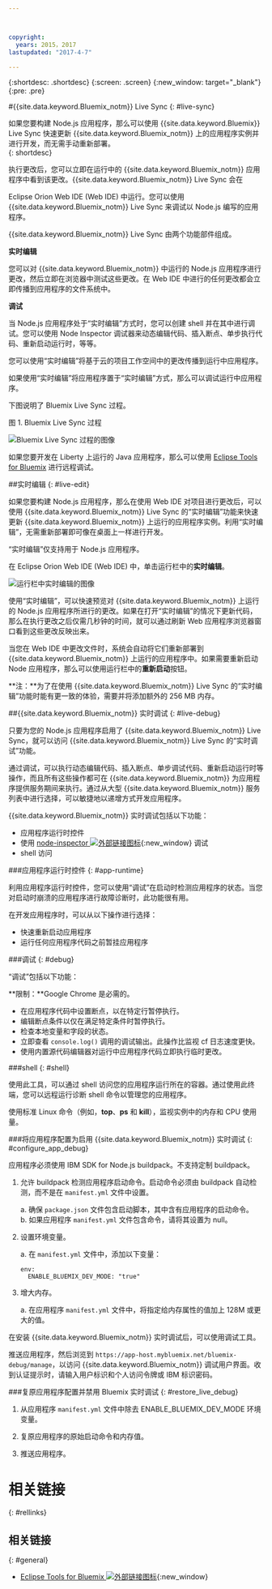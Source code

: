 ```yaml
---



copyright:
  years: 2015，2017
lastupdated: "2017-4-7"

---
```


{:shortdesc: .shortdesc}
{:screen: .screen}
{:new_window: target="_blank"}
{:pre: .pre}

#{{site.data.keyword.Bluemix_notm}} Live Sync 
{: #live-sync}

 
如果您要构建 Node.js 应用程序，那么可以使用 {{site.data.keyword.Bluemix}} Live Sync 快速更新 {{site.data.keyword.Bluemix_notm}} 上的应用程序实例并进行开发，而无需手动重新部署。   
{: shortdesc}

执行更改后，您可以立即在运行中的 {{site.data.keyword.Bluemix_notm}} 应用程序中看到该更改。{{site.data.keyword.Bluemix_notm}} Live Sync 会在  
<!--from both the command line and -->
Eclipse Orion Web IDE (Web IDE) 中运行。您可以使用 {{site.data.keyword.Bluemix_notm}} Live Sync 来调试以 Node.js 编写的应用程序。  

{{site.data.keyword.Bluemix_notm}} Live Sync 由两个功能部件组成。
<!--three -->

<!--
**Desktop Sync**  

You can synchronize any desktop directory tree with a cloud-based project workspace similar to the way Dropbox works. The Web IDE directly edits the same cloud-based workspace, so both stay in sync. Desktop Sync works for any kind of application. To use Desktop Sync, you need to download and install the BL command line interface.  
-->

**实时编辑**

您可以对 {{site.data.keyword.Bluemix_notm}} 中运行的 Node.js 应用程序进行更改，然后立即在浏览器中测试这些更改。在 Web IDE 中进行的任何更改都会立即传播到应用程序的文件系统中。  

**调试**  

当 Node.js 应用程序处于“实时编辑”方式时，您可以创建 shell 并在其中进行调试。您可以使用 Node Inspector 调试器来动态编辑代码、插入断点、单步执行代码、重新启动运行时，等等。  

<!-- You can use Desktop Sync to keep your desktop workspace in sync with the cloud-based project workspace that you edit directly with the Web IDE. -->

您可以使用“实时编辑”将基于云的项目工作空间中的更改传播到运行中应用程序。 
<!-- You can use one or both of these features. And if you use Desktop Sync or -->
如果使用“实时编辑”将应用程序置于“实时编辑”方式，那么可以调试运行中应用程序。


下图说明了 Bluemix Live Sync 过程。    

图 1. Bluemix Live Sync 过程
    

![Bluemix Live Sync 过程的图像](images/bluemix-live-sync.png)

如果您要开发在 Liberty 上运行的 Java 应用程序，那么可以使用 [Eclipse Tools for Bluemix](/docs/manageapps/eclipsetools/eclipsetools.html#eclipsetools) 进行远程调试。

<!--
##Desktop Sync {: #desktop-sync}

You can use the Desktop Sync feature of Bluemix Live Sync to quickly update the application instance on {{site.data.keyword.Bluemix_notm}} and develop as you would on your desktop.

Desktop Sync has the following considerations:
* Desktop Sync runs on these operating systems:
  * Windows 7 or 8
  * Mac OS X version 10.9 or later   
      **Note:** Windows requires .NET Framework version 4.5. If you do not have .NET installed, you are prompted to install it when you install the {{site.data.keyword.Bluemix_notm}} Live Sync command line interface (CLI).  
* You do not need to clone your Git repository.
* No matter what type of application you are developing, you can synchronize your desktop project with the cloud workspace.
* If your application is written in Node.js, you can propagate changes to running applications.

For more details on the commands, see [Bluemix Live Sync (bl) commands](bluemixlive.html#bl-commands).

<ol>
<li>Sign up for a free <a class="xref" href="https://hub.jazz.net/" target="_blank" title="(Opens in a new tab or window)">Bluemix DevOps Services account<img class="image" src="../icons/launch-glyph.svg" alt="External link icon"/></a>.</li>
<li>Download and install the {{site.data.keyword.Bluemix_notm}} Live Sync bl command line.   
<p>
<a class="xref" href="http://livesyncdownload.ng.bluemix.net/downloads/blive_setup.msi" target="_blank" title="(Opens in a new tab or window)"><img class="image" src="images/bl_gs_icons_windows_b.svg" alt="Download the Windows bl command line button" /> </a>
<a class="xref" href="http://livesyncdownload.ng.bluemix.net/downloads/BluemixLive.pkg" target="_blank" title="(Opens in a new tab or window)"><img class="image" src="images/bl_gs_icons_mac-osx_b.svg" alt="Download the Mac bl command line button" /> </a>
</p>  

<strong>Important:</strong> The bl command line tool is available only for Windows 7 and 8 and Mac OS X version 10.9 or later. </li>

<li>On a command line, log in using the following command. You will be prompted for your user ID and password.  
<pre class="codeblock">bl login</pre>

<strong>Note:</strong> Your user ID for DevOps Services can be either an IBMid or a federated ID (corporate ID). If you use federated authentication, to log in to your Bluemix Live Sync command-line client, you must use a personal access token instead of a password. If you don't use federated authentication, your IBMid and password work with all clients. For more information about creating a personal access token, see <a class="xref" href="https://developer.ibm.com/devops-services/2016/06/23/whats-federated-authentication-and-how-does-it-affect-me/" target="_blank" title="(Opens in a new tab or window)">What's federated authentication and how does it affect me?<img class="image" src="../icons/launch-glyph.svg" alt="External link icon"/></a>.
</li>

<li>See the list of projects that are available for {{site.data.keyword.Bluemix_notm}} Live Sync synchronization by entering the following command:
<pre class="codeblock">bl projects</pre>
<p>Find the project name in the list that matches your application. The project name has the format of your <i>alias</i> | <i>your application name</i>. </p>
</li>
<li>Synchronize your local environment with your project on {{site.data.keyword.Bluemix_notm}} by entering the following command. If you are the owner of the project, you only need to specify your-application-name for projectName.
<pre class="codeblock">bl sync projectName -d localDirectory &ndash&ndashverbose</pre>
<p>This command continues to run (and synchronization continues) until you enter a "q". The &ndash&ndashverbose option displays the logging and status information. If any of your arguments contain a space, you need to enclose the name in quotes. </p></li>
<li>In another command line window, in your local directory, deploy the application to {{site.data.keyword.Bluemix_notm}} in Live Edit mode by entering the following command:
<pre class="codeblock">bl start</pre>
</li>
</ol>

When you change the files in your local directory, the changes are automatically propagated to both the application that is running on {{site.data.keyword.Bluemix_notm}} and the project cloud workspace. If you need to restart the Node application, then you can use the following command:
```
bl start &ndash&ndashrestart
```
-->

##实时编辑 {: #live-edit}

如果您要构建 Node.js 应用程序，那么在使用 Web IDE 对项目进行更改后，可以使用 {{site.data.keyword.Bluemix_notm}} Live Sync 的“实时编辑”功能来快速更新 {{site.data.keyword.Bluemix_notm}} 上运行的应用程序实例。利用“实时编辑”，无需重新部署即可像在桌面上一样进行开发。

“实时编辑”仅支持用于 Node.js 应用程序。

在 Eclipse Orion Web IDE (Web IDE) 中，单击运行栏中的**实时编辑**。

![运行栏中实时编辑的图像](images/bluemix-live-sync-light.png)

使用“实时编辑”，可以快速预览对 {{site.data.keyword.Bluemix_notm}} 上运行的 Node.js 应用程序所进行的更改。如果在打开“实时编辑”的情况下更新代码，那么在执行更改之后仅需几秒钟的时间，就可以通过刷新 Web 应用程序浏览器窗口看到这些更改反映出来。

<!--
For a tutorial on using the Live Edit feature of {{site.data.keyword.Bluemix_notm}} Live Sync, see the tutorial [Test and debug a Node.js app with Bluemix Live Sync![External link icon](../icons/launch-glyph.svg "External link icon")](https://hub.jazz.net/tutorials/livesync){:new_window}.
-->

当您在 Web IDE 中更改文件时，系统会自动将它们重新部署到 {{site.data.keyword.Bluemix_notm}} 上运行的应用程序中。如果需要重新启动 Node 应用程序，那么可以使用运行栏中的**重新启动**按钮。

**注：**为了在使用 {{site.data.keyword.Bluemix_notm}} Live Sync 的“实时编辑”功能时能有更一致的体验，需要并将添加额外的 256 MB 内存。

##{{site.data.keyword.Bluemix_notm}} 实时调试 {: #live-debug}

只要为您的 Node.js 应用程序启用了 {{site.data.keyword.Bluemix_notm}} Live Sync，就可以访问 {{site.data.keyword.Bluemix_notm}} Live Sync 的“实时调试”功能。

通过调试，可以执行动态编辑代码、插入断点、单步调试代码、重新启动运行时等操作，而且所有这些操作都可在 {{site.data.keyword.Bluemix_notm}} 为应用程序提供服务期间来执行。通过从大型 {{site.data.keyword.Bluemix_notm}} 服务列表中进行选择，可以敏捷地以递增方式开发应用程序。

{{site.data.keyword.Bluemix_notm}} 实时调试包括以下功能：

* 应用程序运行时控件
* 使用 [node-inspector ![外部链接图标](../icons/launch-glyph.svg "外部链接图标")](https://github.com/node-inspector/node-inspector){:new_window} 调试
* shell 访问

###应用程序运行时控件 {: #app-runtime}

利用应用程序运行时控件，您可以使用“调试”在启动时检测应用程序的状态。当您对启动时崩溃的应用程序进行故障诊断时，此功能很有用。

在开发应用程序时，可以从以下操作进行选择：

* 快速重新启动应用程序
* 运行任何应用程序代码之前暂挂应用程序

###调试 {: #debug}

“调试”包括以下功能：

**限制：**Google Chrome 是必需的。

* 在应用程序代码中设置断点，以在特定行暂停执行。
* 编辑断点条件以仅在满足特定条件时暂停执行。
* 检查本地变量和字段的状态。
* 立即查看 `console.log()` 调用的调试输出。此操作比监视 cf 日志速度更快。
* 使用内置源代码编辑器对运行中应用程序代码立即执行临时更改。

###shell {: #shell}

使用此工具，可以通过 shell 访问您的应用程序运行所在的容器。通过使用此终端，您可以远程运行诊断 shell 命令以管理您的应用程序。

使用标准 Linux 命令（例如，**top**、**ps** 和 **kill**），监视实例中的内存和 CPU 使用量。

###将应用程序配置为启用 {{site.data.keyword.Bluemix_notm}} 实时调试 {: #configure_app_debug}

应用程序必须使用 IBM SDK for Node.js buildpack。不支持定制 buildpack。

1. 允许 buildpack 检测应用程序启动命令。启动命令必须由 buildpack 自动检测，而不是在 `manifest.yml` 文件中设置。  

    a. 确保 `package.json` 文件包含启动脚本，其中含有应用程序的启动命令。  
    b. 如果应用程序 `manifest.yml` 文件包含命令，请将其设置为 null。  

2. 设置环境变量。  

    a. 在 `manifest.yml` 文件中，添加以下变量：
	
	```
	env:
      ENABLE_BLUEMIX_DEV_MODE: "true" 
	```

3. 增大内存。  

    a. 在应用程序 `manifest.yml` 文件中，将指定给内存属性的值加上 128M 或更大的值。

在安装 {{site.data.keyword.Bluemix_notm}} 实时调试后，可以使用调试工具。

推送应用程序，然后浏览到 `https://app-host.mybluemix.net/bluemix-debug/manage`，以访问 {{site.data.keyword.Bluemix_notm}} 调试用户界面。收到认证提示时，请输入用户标识和个人访问令牌或 IBM 标识密码。    

<!--
   **Note**: Your user ID for DevOps Services can be either an IBMid or a federated ID (corporate ID). If you use federated authentication, to log in to your Bluemix Live Sync command-line client, you must use a personal access token instead of a password. If you don't use federated authentication, your IBMid and password work with all clients. For more information about creating a personal access token, see [What's federated authentication and how does it affect me?![External link icon](../icons/launch-glyph.svg "External link icon")](https://developer.ibm.com/devops-services/2016/06/23/whats-federated-authentication-and-how-does-it-affect-me/){:new_window}
   -->

###复原应用程序配置并禁用 Bluemix 实时调试 {: #restore_live_debug}

1. 从应用程序 `manifest.yml` 文件中除去 ENABLE_BLUEMIX_DEV_MODE 环境变量。

2. 复原应用程序的原始启动命令和内存值。

3. 推送应用程序。

<!--
## {{site.data.keyword.Bluemix_notm}} Live Sync (bl) commands  {: #bl-commands}

If you are building a Node.js application, you can use {{site.data.keyword.Bluemix_live}} to quickly update the application instance running on {{site.data.keyword.Bluemix_notm}} and develop as you would on the desktop without redeploying. When you make a change, you can see that change in your running {{site.data.keyword.Bluemix_notm}} application immediately. The {{site.data.keyword.Bluemix_live}} command line interface is called *bl*.
{:shortdesc}

You can use **bl** command line interface commands to complete the following tasks:

* Start and stop an application that is running on {{site.data.keyword.Bluemix_notm}}.
* Create a new cloud-based project from your desktop.
* Sync changes from your desktop to the cloud-based project workspace and to the application running on {{site.data.keyword.Bluemix_notm}}.
* See the list of projects available for synchronization.
* See the status of running applications.

For more information on downloading and using the bl command, see [Bluemix Live Sync](/docs/develop/bluemixlive.html).

## bl commands
{: #bl_commands}

The {{site.data.keyword.Bluemix_live}} command line, **bl**, has the following syntax:

```
bl command [arguments] [options] [&ndash&ndashhelp]
```
{: pre}

**Commands**

l *login*: Log in to {{site.data.keyword.Bluemix_notm}}.

lo *logout*: Log out of {{site.data.keyword.Bluemix_notm}}.

s *sync*: Start the synchronization process between the desktop and the server.

c *create*: Create a private project, link it to the Git repo in this directory, and deploy the contents to {{site.data.keyword.Bluemix_notm}}.

p *projects*: List all the projects that are available for synchronizing.

st *start*: Start the application instance in {{site.data.keyword.Bluemix_notm}}.

sp *stop*: Stop the application instance in {{site.data.keyword.Bluemix_notm}}.

ss *status*: List the status of the running application instance in {{site.data.keyword.Bluemix_notm}}.


**Arguments**

Arguments for the command.


**Options**

Options for the command.

**Global Options**

*&ndash&ndashhelp*: Display the help page for the specified command

*&ndash&ndashverbose*: Enable verbose logging.

**Note:** If any of your arguments or options contain a space, enclose the value in double quotation marks.

## Help
{: bl_help}

```
bl [ command ] &ndash&ndashhelp | &ndash&ndashh
```
{: pre}

**Usage**

Use this command to display help about a command or the command list.

**Examples**

Display the list of commands:

```
bl &ndash&ndashhelp
```
{: pre}

Display detailed information about the sync command:

```
bl sync &ndash&ndashhelp
```
{: pre}

## Login
{: bl_login}

```
bl login | l [ -u username ] [-p password ][ -s server ]
```
{: pre}

**Purpose**

Use this command to log in to {{site.data.keyword.Bluemix_notm}}. The log in needs to be done only one time per session.

**Warning:** Providing your password as a command line option is discouraged as it is visible to others and recorded as a part of your command history.

**Note:** You must sign up for a free [Bluemix DevOps Services![External link icon](../icons/launch-glyph.svg "External link icon")](https://hub.jazz.net/){:new_window} account before logging in.

**Options**

-u *username*: Your user ID to log in to {{site.data.keyword.Bluemix_notm}}.

-p *password*: Your personal access token or IBMid password.

-s *server*: The server name or IP address of the {{site.data.keyword.jazzhub_short}} server.    

   **Note**: Your user ID for DevOps Services can be either an IBMid or a federated ID (corporate ID). If you use federated authentication, to log in to your Bluemix Live Sync command-line client, you must use a personal access token instead of a password. If you don't use federated authentication, your IBMid and password work with all clients. For more information about creating a personal access token, see [What's federated authentication and how does it affect me?![External link icon](../icons/launch-glyph.svg "External link icon")](https://developer.ibm.com/devops-services/2016/06/23/whats-federated-authentication-and-how-does-it-affect-me/){:new_window}

**Examples**

This command prompts for both a *username* and a *password*:

```
bl login
```
{: pre}

Log in the user, `name@company.com`:

```
bl login –u name@company.com –p pa55w0rd
```
{: pre}

Log in the user, `name@company.com` with the password of *pa55 w0rd* that contains a space so it needs quotes:

```
bl login –u name@company.com –p “pa55 w0rd”
```
{: pre}

## Logout
{: bl_logout}

```
bl logout | lo
```
{: pre}

**Purpose**

Use this command to log out.

## Projects
{: bl_projects}

```
bl projects | p
```
{: pre}

**Purpose**

Use this command to list all the projects that are available for synchronization by the logged in user.

## Sync
{: bl_sync}

```
bl sync | s projectName -d localDirectory [ &ndash&ndashoverwritelocal ] [ &ndash&ndashoverwriteremote ] [ &ndash&ndashverbose ]
```
{: pre}

**Purpose**

Use this command to start the synchronization of the contents of a project with your local directory. This command runs until a <code>q</code> is entered. This command can optionally show a log of all file and application state changes.

**Argument**

*projectName*: The project name in the form *“alias | mproject”* or just *myproject* if the project is owned by the logged in user.

**Options**

-d *localDirectory*: Local directory path. Defaults to the current folder ".".

*&ndash&ndashoverwritelocal*: Overwrite the local directory with contents of the project workspace.

*&ndash&ndashoverwriteremote*: Overwrite the project workspace with the contents of the local directory.

*&ndash&ndashverbose*: Display verbose logging.

**Examples**

This command begins synchronization with the associated project if the current directory is an existing sync target. If the current directory is empty and is not an existing sync target, the command prompts for a *projectName*. If the current directory is not empty and not an existing sync target, an overwrite option is required.

```
bl sync
```
{: pre}

This command begins synchronization and is equivalent to `bl sync “alias | myproject”` if the project is owned by the logged in user.

```
bl sync  myproject
```
{: pre}

This command begins synchronization with the project `my pro ject` whose name contains spaces so it is enclosed in quotes:

```
bl sync “my pro ject”
```
{: pre}

This command begins synchronization of the project `myproject` with the directory `myfolder`:

```
bl sync myproject –d  myfolder
```
{: pre}

## Create
{: bl_create}

```
bl create | c [ -n PROJECT_NAME ] [ -r REGION ] [ -o ORG ] [ -s SPACE ] [ -g GIT_REPO ] [-e GIT_EXE ] [ &ndash&ndashcreds ] [ &ndash&ndashfork ] [ &ndash&ndashpublic ] [ &ndash&ndashprompt ]
```
{: pre}

**Purpose**

Use this command from a directory that contains code to create a private project, link it to a Git repo, and deploy the contents of the repo to {{site.data.keyword.Bluemix_notm}}.

**Options**

-n *PROJECT_NAME*: A name for your project. Default: current dir name.

-r *REGION*: A {{site.data.keyword.Bluemix_notm}} region. Default: US South.

-o *ORG*: A {{site.data.keyword.Bluemix_notm}} org. Default: First org found.

-s *SPACE*: A {{site.data.keyword.Bluemix_notm}} space. Default: First space found.

-g *GIT_REPO*: Name of the remote repo to use for any existing Git repos. Default: origin.

-e *GIT_EXE*: Full path to a Git executable. Default: detected.

*&ndash&ndashcreds*: Prompt for your Git credentials.

*&ndash&ndashfork*: Fork this directory and create a project and repo.

*&ndash&ndashpublic*: Make the new project public.

*&ndash&ndashprompt*: Prompt for all required options with available choices.

**Examples**

This command begins the process to create a private project and prompts for a project name to use.

```
bl create
```
{: pre}

This command creates a public project that is named `myNewProject`.

```
bl create -n myNewProject &ndash&ndashpublic
```
{: pre}

## Status
{: bl_status}

```
bl status | ss [ projectName ]
```
{: pre}

**Purpose**

Use this command to list the status of the applications that are associated with the launch configurations in the `./launchConfigurations` directory.

**Argument**

*projectName*: The project name in the form `“alias | myproject”` or just `myproject` if the project is owned by the logged in user.

**Examples**

This example displays the status of the running applications. If the current directory is an existing sync target, it uses the associated project. If the current directory is not an existing sync target, the command prompts for the `projectName`.

```
bl status
```
{: pre}

This example displays the status of the project *myproject* that is equivalent to `bl status “alias | myproject”` if the project is owned by the logged in user.

```
bl status myproject
```
{: pre}

This example displays the status of the running application that is associated with the project `my pro ject` whose name contains spaces so it is enclosed in quotes:

```
bl status “my pro ject”
```
{: pre}

## Start
{: bl_start}

```
bl start | st projectName [ -l launchConfigPath ] -m manifestPath ] [ &ndash&ndashliveedit ] [&ndash&ndashnoliveedit ] [ &ndash&ndashrestart ]
```
{: pre}

**Purpose**

Use this command to start the application instance that is described by the launch or manifest file. The application is launched in live edit mode by default if the application’s buildpack supports live edit. Once started, the URLs for the application, the debug tools, and the {{site.data.keyword.Bluemix_notm}} dashboard are displayed.

**Argument**

*projectName*: The project name in the form *“alias | myproject”* or just *myproject* if the project is owned by the logged in user.

**Options**

-l *launchConfiguration*: The launch configuration name (for example, `mylaunchconfig`), file name (for example, `mylaunchconfig.launch`, or a project-relative path to the launch configuration file (for example, `launchConfigurations/mylaunchconf.launch`).

-m *manifestPath*: The project-relative path to the manifest file (for example, `manifest.yml`).

*&ndash&ndashliveedit*: Start the associated application in live edit mode or exits with an error if the buildpack does not support live edit mode.

*&ndash&ndashnoliveedit*: Start the associated application in normal mode.

*&ndash&ndashview*: Open a browser of the running application.

*&ndash&ndashrestart*: Restart an application already running in live edit mode without redeploying it.

**Examples**

This command starts an application instance of `myproject` associated with the launch file `launchConfigurations/my.launch`.

```
bl start myproject –l “launchConfigurations/my.launch”
```
{: pre}

This command starts an application instance of the project that is associated with the current directory with the launch file `launchConfigurations/my.launch`. If the current directory is not a sync target, an error is displayed.

```
bl start –l “launchConfigurations/my.launch”
```
{: pre}

This command starts an application instance of the project that is associated with the current directory with the manifest file `manifest.yml`. The information specified in the manifest is used to create a new launch configuration file. The command prompts you for the remaining required information, and then starts the application described by the launch configuration:

```
bl start –m “mymanifest.yml”
```
{: pre}

This command starts an application instance of the project that is associated with the current directory with the manifest file `manifest.yml` and is equivalent to `bl start –m manifest.yml`.

```
bl start
```
{: pre}

## Stop
{: bl_stop}

```
bl stop | sp projectName [ -l launchConfiguration ]
```
{: pre}

**Purpose**

Use this command to stop the application instance that is associated with the launch file.

**Argument**

*projectName*: The project name in the form *“alias | mproject”* or just *mproject* if the project is owned by the logged in user.

**Options**

-l *launchConfiguration*: The launch configuration name (for example, `mylaunchconfig`), file name (for example, `mylaunchconfig.launch`, or a project-relative path to the launch configuration file (for example, `launchConfigurations/mylaunchconf.launch`).

**Examples**

This command stops the application if the current directory is a sync target; otherwise, it exits with an error. If there are no launch configurations, then this command exits with an error. If there are more than one launch configurations, then the command prompts you for the one to stop.

```
bl stop
```
{: pre}

This command stops an application instance of the project that is running with the launch file `mylaunchConfig`.

```
bl stop myproject –l “mylaunchConfig”
```
{: pre}

This command stops the application if the current directory is a sync target of the associated project that was started with the launch file `launchConfigurations/mylaunchconfig.launch`; otherwise, it exits with an error:

```
bl stop –l “launchConfigurations/mylaunchconfig.launch”
```
{: pre}
-->

# 相关链接
{: #rellinks}

<!--
## Tutorials and Samples
{: #samples}

* [Test and debug a Node.js app with Bluemix Live Sync![External link icon](../icons/launch-glyph.svg "External link icon")](https://hub.jazz.net/tutorials/livesync){:new_window}
-->


## 相关链接
{: #general}

* [Eclipse Tools for Bluemix ![外部链接图标](../icons/launch-glyph.svg "外部链接图标")](https://www.ng.bluemix.net/docs/manageapps/eclipsetools/eclipsetools.html){:new_window}
